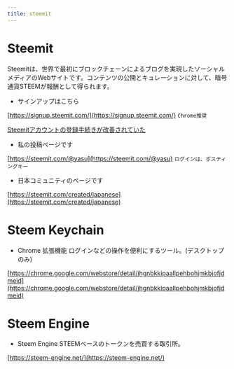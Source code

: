 ```yaml
---
title: steemit
---
```


# Steemit 
Steemitは、世界で最初にブロックチェーンによるブログを実現したソーシャルメディアのWebサイトです。コンテンツの公開とキュレーションに対して、暗号通貨STEEMが報酬として得られます。

* サインアップはこちら
 
 [https://signup.steemit.com/](https://signup.steemit.com/) `Chrome推奨`
 
 [Steemitアカウントの登録手続きが改善されていた](https://steemit.com/japanese/@yasu/4t27l6-steemit)

* 私の投稿ページです

 [https://steemit.com/@yasu](https://steemit.com/@yasu) `ログインは、ポスティングキー`

* 日本コミュニティのページです

 [https://steemit.com/created/japanese](https://steemit.com/created/japanese)

# Steem Keychain

* Chrome 拡張機能
 ログインなどの操作を便利にするツール。(デスクトップのみ)

 [https://chrome.google.com/webstore/detail/jhgnbkkipaallpehbohjmkbjofjdmeid](https://chrome.google.com/webstore/detail/jhgnbkkipaallpehbohjmkbjofjdmeid)

# Steem Engine

* Steem Engine
 STEEMベースのトークンを売買する取引所。
 
 [https://steem-engine.net/](https://steem-engine.net/)
